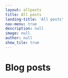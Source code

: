 ```yaml
---
layout: allposts
title: All posts
landing-title: 'All posts'
nav-menu: true
description: null
image: null
author: null
show_tile: true
---
```


<h1>Blog posts</h1>
